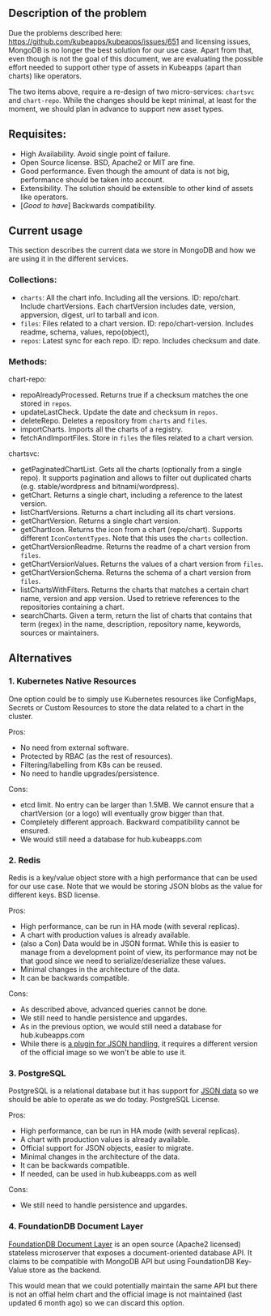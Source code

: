 ## Description of the problem

Due the problems described here: https://github.com/kubeapps/kubeapps/issues/651 and licensing issues, MongoDB is no longer the best solution for our use case. Apart from that, even though is not the goal of this document, we are evaluating the possible effort needed to support other type of assets in Kubeapps (apart than charts) like operators.

The two items above, require a re-design of two micro-services: `chartsvc` and `chart-repo`. While the changes should be kept minimal, at least for the moment, we should plan in advance to support new asset types.

## Requisites:

 - High Availability. Avoid single point of failure.
 - Open Source license. BSD, Apache2 or MIT are fine.
 - Good performance. Even though the amount of data is not big, performance should be taken into account.
 - Extensibility. The solution should be extensible to other kind of assets like operators.
 - [_Good to have_] Backwards compatibility.

## Current usage

This section describes the current data we store in MongoDB and how we are using it in the different services.

### Collections:

 - `charts`: All the chart info. Including all the versions. ID: repo/chart. Include chartVersions. Each chartVersion includes date, version, appversion, digest, url to tarball and icon.
 - `files`: Files related to a chart version. ID: repo/chart-version. Includes readme, schema, values, repo(object),
 - `repos`: Latest sync for each repo. ID: repo. Includes checksum and date.

### Methods:

 chart-repo:
  - repoAlreadyProcessed. Returns true if a checksum matches the one stored in `repos`.
  - updateLastCheck. Update the date and checksum in `repos`.
  - deleteRepo. Deletes a repository from `charts` and `files`.
  - importCharts. Imports all the charts of a registry.
  - fetchAndImportFiles. Store in `files` the files related to a chart version.
 
 chartsvc:
  - getPaginatedChartList. Gets all the charts (optionally from a single repo). It supports pagination and allows to filter out duplicated charts (e.g. stable/wordpress and bitnami/wordpress).
  - getChart. Returns a single chart, including a reference to the latest version.
  - listChartVersions. Returns a chart including all its chart versions.
  - getChartVersion. Returns a single chart version.
  - getChartIcon. Returns the icon from a chart (repo/chart). Supports different `IconContentTypes`. Note that this uses the `charts` collection.
  - getChartVersionReadme. Returns the readme of a chart version from `files`.
  - getChartVersionValues. Returns the values of a chart version from `files`.
  - getChartVersionSchema. Returns the schema of a chart version from `files`.
  - listChartsWithFilters. Returns the charts that matches a certain chart name, version and app version. Used to retrieve references to the repositories containing a chart.
  - searchCharts. Given a term, return the list of charts that contains that term (regex) in the name, description, repository name, keywords, sources or maintainers.

## Alternatives

### 1. Kubernetes Native Resources

One option could be to simply use Kubernetes resources like ConfigMaps, Secrets or Custom Resources to store the data related to a chart in the cluster.

Pros:
 - No need from external software.
 - Protected by RBAC (as the rest of resources).
 - Filtering/labelling from K8s can be reused.
 - No need to handle upgrades/persistence.

Cons:
 - etcd limit. No entry can be larger than 1.5MB. We cannot ensure that a chartVersion (or a logo) will eventually grow bigger than that.
 - Completely different approach. Backward compatibility cannot be ensured.
 - We would still need a database for hub.kubeapps.com

### 2. Redis

Redis is a key/value object store with a high performance that can be used for our use case. Note that we would be storing JSON blobs as the value for different keys. BSD license.

Pros:
 - High performance, can be run in HA mode (with several replicas).
 - A chart with production values is already available.
 - (also a Con) Data would be in JSON format. While this is easier to manage from a development point of view, its performance may not be that good since we need to serialize/deserialize these values.
 - Minimal changes in the architecture of the data.
 - It can be backwards compatible.

Cons:
 - As described above, advanced queries cannot be done.
 - We still need to handle persistence and upgardes.
 - As in the previous option, we would still need a database for hub.kubeapps.com
 - While there is [a plugin for JSON handling](https://redislabs.com/blog/redis-as-a-json-store/), it requires a different version of the official image so we won't be able to use it.

### 3. PostgreSQL

PostgreSQL is a relational database but it has support for [JSON data](https://www.postgresql.org/docs/current/functions-json.html) so we should be able to operate as we do today. PostgreSQL License.

Pros:
 - High performance, can be run in HA mode (with several replicas).
 - A chart with production values is already available.
 - Official support for JSON objects, easier to migrate.
 - Minimal changes in the architecture of the data.
 - It can be backwards compatible.
 - If needed, can be used in hub.kubeapps.com as well

Cons:
 - We still need to handle persistence and upgardes.

### 4. FoundationDB Document Layer

[FoundationDB Document Layer](https://github.com/FoundationDB/fdb-document-layer) is an open source (Apache2 licensed)  stateless microserver that exposes a document-oriented database API. It claims to be compatible with MongoDB API but using FoundationDB Key-Value store as the backend.

This would mean that we could potentially maintain the same API but there is not an offial helm chart and the official image is not maintained (last updated 6 month ago) so we can discard this option.
